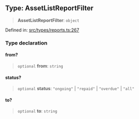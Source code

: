
## Type: AssetListReportFilter

> **AssetListReportFilter**: `object`

Defined in: [src/types/reports.ts:267](https://github.com/centrifuge/sdk/blob/212732e73f25bd4510d6678f3b949dc7a9984e80/src/types/reports.ts#L267)

### Type declaration

#### from?

> `optional` **from**: `string`

#### status?

> `optional` **status**: `"ongoing"` \| `"repaid"` \| `"overdue"` \| `"all"`

#### to?

> `optional` **to**: `string`
